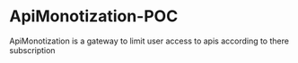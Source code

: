 # ApiMonotization-POC
ApiMonotization is a gateway to limit user access to apis according to there subscription
